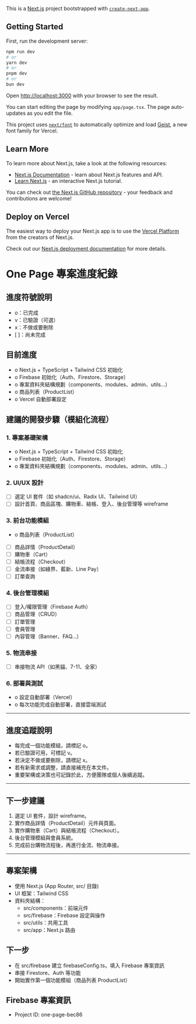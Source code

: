 This is a [Next.js](https://nextjs.org) project bootstrapped with [`create-next-app`](https://nextjs.org/docs/app/api-reference/cli/create-next-app).

## Getting Started

First, run the development server:

```bash
npm run dev
# or
yarn dev
# or
pnpm dev
# or
bun dev
```

Open [http://localhost:3000](http://localhost:3000) with your browser to see the result.

You can start editing the page by modifying `app/page.tsx`. The page auto-updates as you edit the file.

This project uses [`next/font`](https://nextjs.org/docs/app/building-your-application/optimizing/fonts) to automatically optimize and load [Geist](https://vercel.com/font), a new font family for Vercel.

## Learn More

To learn more about Next.js, take a look at the following resources:

- [Next.js Documentation](https://nextjs.org/docs) - learn about Next.js features and API.
- [Learn Next.js](https://nextjs.org/learn) - an interactive Next.js tutorial.

You can check out [the Next.js GitHub repository](https://github.com/vercel/next.js) - your feedback and contributions are welcome!

## Deploy on Vercel

The easiest way to deploy your Next.js app is to use the [Vercel Platform](https://vercel.com/new?utm_medium=default-template&filter=next.js&utm_source=create-next-app&utm_campaign=create-next-app-readme) from the creators of Next.js.

Check out our [Next.js deployment documentation](https://nextjs.org/docs/app/building-your-application/deploying) for more details.

# One Page 專案進度紀錄

## 進度符號說明
- o：已完成
- v：已驗證（可選）
- x：不做或要刪除
- [ ]：尚未完成

## 目前進度
- o Next.js + TypeScript + Tailwind CSS 初始化
- o Firebase 初始化（Auth、Firestore、Storage）
- o 專案資料夾結構規劃（components、modules、admin、utils...）
- o 商品列表（ProductList）
- o Vercel 自動部署設定

## 建議的開發步驟（模組化流程）

### 1. 專案基礎架構
- o Next.js + TypeScript + Tailwind CSS 初始化
- o Firebase 初始化（Auth、Firestore、Storage）
- o 專案資料夾結構規劃（components、modules、admin、utils...）

### 2. UI/UX 設計
- [ ] 選定 UI 套件（如 shadcn/ui、Radix UI、Tailwind UI）
- [ ] 設計首頁、商品區塊、購物車、結帳、登入、後台管理等 wireframe

### 3. 前台功能模組
- o 商品列表（ProductList）
- [ ] 商品詳情（ProductDetail）
- [ ] 購物車（Cart）
- [ ] 結帳流程（Checkout）
- [ ] 金流串接（如綠界、藍新、Line Pay）
- [ ] 訂單查詢

### 4. 後台管理模組
- [ ] 登入/權限管理（Firebase Auth）
- [ ] 商品管理（CRUD）
- [ ] 訂單管理
- [ ] 會員管理
- [ ] 內容管理（Banner、FAQ...）

### 5. 物流串接
- [ ] 串接物流 API（如黑貓、7-11、全家）

### 6. 部署與測試
- o 設定自動部署（Vercel）
- o 每次功能完成自動部署，直接雲端測試

---

## 進度追蹤說明
- 每完成一個功能模組，請標記 o。
- 若已驗證可用，可標記 v。
- 若決定不做或要刪除，請標記 x。
- 若有新需求或調整，請直接補充在本文件。
- 重要架構或決策也可記錄於此，方便團隊或個人後續追蹤。

---

## 下一步建議
1. 選定 UI 套件，設計 wireframe。
2. 實作商品詳情（ProductDetail）元件與頁面。
3. 實作購物車（Cart）與結帳流程（Checkout）。
4. 後台管理模組與會員系統。
5. 完成前台購物流程後，再進行金流、物流串接。

---

## 專案架構
- 使用 Next.js (App Router, src/ 目錄)
- UI 框架：Tailwind CSS
- 資料夾結構：
  - src/components：前端元件
  - src/firebase：Firebase 設定與操作
  - src/utils：共用工具
  - src/app：Next.js 路由

## 下一步
- 在 src/firebase 建立 firebaseConfig.ts，填入 Firebase 專案資訊
- 串接 Firestore、Auth 等功能
- 開始實作第一個功能模組（商品列表 ProductList）

## Firebase 專案資訊
- Project ID: one-page-bec86
